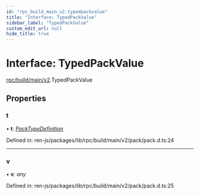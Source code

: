 ```yaml
---
id: "rpc_build_main_v2.typedpackvalue"
title: "Interface: TypedPackValue"
sidebar_label: "TypedPackValue"
custom_edit_url: null
hide_title: true
---
```


# Interface: TypedPackValue

[rpc/build/main/v2](../modules/rpc_build_main_v2.md).TypedPackValue

## Properties

### t

• **t**: [*PackTypeDefinition*](../modules/rpc_build_main_v2.md#packtypedefinition)

Defined in: ren-js/packages/lib/rpc/build/main/v2/pack/pack.d.ts:24

___

### v

• **v**: *any*

Defined in: ren-js/packages/lib/rpc/build/main/v2/pack/pack.d.ts:25

